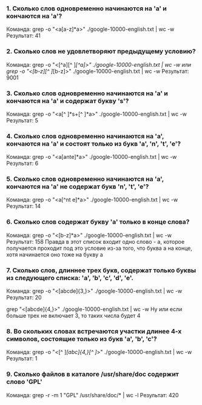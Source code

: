 ### 1. Сколько слов одновременно начинаются на 'a' и кончаются на 'a'?

Команда:
grep -o "\<a[a-z]*a\>" ./google-10000-english.txt | wc -w
Результат:
41
### 2. Сколько слов не удовлетворяют предыдущему условию?

Команда:
grep -o "\<[^a][^ ]*[^a]\>" ./google-10000-english.txt | wc -w
или
grep -o "\<[b-z][^ ]*[b-z]\>" ./google-10000-english.txt | wc -w
Результат:
9001
### 3. Сколько слов одновременно начинаются на 'a' и кончаются на 'a' и содержат букву 's'?

Команда:
grep -o "\<a[^ ]*s\+[^ ]*a\>" ./google-10000-english.txt | wc -w
Результат:
5
### 4. Сколько слов одновременно начинаются на 'a', кончаются на 'a' и состоят только из букв 'a', 'n', 't', 'e'?

Команда:
grep -o "\<a[ante]*a\>" ./google-10000-english.txt | wc -w
Результат:
6
### 5. Сколько слов одновременно начинаются на 'a', кончаются на 'a' не содержат букв 'n', 't', 'e'?

Команда:
grep -o "\<a[^nt e]*a\>" ./google-10000-english.txt | wc -w
Результат:
14
### 6. Сколько слов содержат букву 'a' только в конце слова?

Команда:
grep  -o "\<[b-z]*a\>" ./google-10000-english.txt | wc -w
Результат:
158
Правда в этот список входит одно слово - a, которое получается проходит под это условие из-за того, что буква а на конце, хотя начинается оно тоже на букву a
### 7. Сколько слов, длиннее трех букв, содержат только буквы из следующего списка: 'a', 'b', 'c', 'd', 'e'.

Команда:
grep -o "\<[abcde]\{3,\}\>" ./google-10000-english.txt | wc -w
Результат:
20

grep "\<[abcde]\{4,\}\>" ./google-10000-english.txt | wc -w
Ну или если больше трех не включает 3, то таких числа будет 4

### 8. Во скольких словах встречаются участки длинее 4-х символов, состоящие только из букв 'a', 'b', 'c'?

Команда:
grep -o "\<[^ ]*[abc]\{4,\}[^ ]*\>" ./google-10000-english.txt | wc -w
Результат:
1
### 9. Сколько файлов в каталоге /usr/share/doc содержит слово 'GPL'

Команда:
grep -r -m 1 "GPL" /usr/share/doc/* | wc -l
Результат:
420
